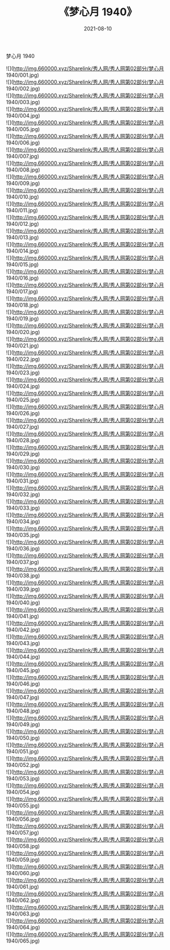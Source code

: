 ﻿---
layout: post
title:  《梦心月 1940》
date:   2021-08-10
img: http://img.660000.xyz/Sharelink/秀人网/秀人网第02部分/梦心月 1940/000.jpg
categories: [美女, 清纯, 唯美]
---

梦心月 1940

  ![](http://img.660000.xyz/Sharelink/秀人网/秀人网第02部分/梦心月 1940/001.jpg) <br> ![](http://img.660000.xyz/Sharelink/秀人网/秀人网第02部分/梦心月 1940/002.jpg) <br> ![](http://img.660000.xyz/Sharelink/秀人网/秀人网第02部分/梦心月 1940/003.jpg) <br> ![](http://img.660000.xyz/Sharelink/秀人网/秀人网第02部分/梦心月 1940/004.jpg) <br> ![](http://img.660000.xyz/Sharelink/秀人网/秀人网第02部分/梦心月 1940/005.jpg) <br> ![](http://img.660000.xyz/Sharelink/秀人网/秀人网第02部分/梦心月 1940/006.jpg) <br> ![](http://img.660000.xyz/Sharelink/秀人网/秀人网第02部分/梦心月 1940/007.jpg) <br> ![](http://img.660000.xyz/Sharelink/秀人网/秀人网第02部分/梦心月 1940/008.jpg) <br> ![](http://img.660000.xyz/Sharelink/秀人网/秀人网第02部分/梦心月 1940/009.jpg) <br> ![](http://img.660000.xyz/Sharelink/秀人网/秀人网第02部分/梦心月 1940/010.jpg) <br> ![](http://img.660000.xyz/Sharelink/秀人网/秀人网第02部分/梦心月 1940/011.jpg) <br> ![](http://img.660000.xyz/Sharelink/秀人网/秀人网第02部分/梦心月 1940/012.jpg) <br> ![](http://img.660000.xyz/Sharelink/秀人网/秀人网第02部分/梦心月 1940/013.jpg) <br> ![](http://img.660000.xyz/Sharelink/秀人网/秀人网第02部分/梦心月 1940/014.jpg) <br> ![](http://img.660000.xyz/Sharelink/秀人网/秀人网第02部分/梦心月 1940/015.jpg) <br> ![](http://img.660000.xyz/Sharelink/秀人网/秀人网第02部分/梦心月 1940/016.jpg) <br> ![](http://img.660000.xyz/Sharelink/秀人网/秀人网第02部分/梦心月 1940/017.jpg) <br> ![](http://img.660000.xyz/Sharelink/秀人网/秀人网第02部分/梦心月 1940/018.jpg) <br> ![](http://img.660000.xyz/Sharelink/秀人网/秀人网第02部分/梦心月 1940/019.jpg) <br> ![](http://img.660000.xyz/Sharelink/秀人网/秀人网第02部分/梦心月 1940/020.jpg) <br> ![](http://img.660000.xyz/Sharelink/秀人网/秀人网第02部分/梦心月 1940/021.jpg) <br> ![](http://img.660000.xyz/Sharelink/秀人网/秀人网第02部分/梦心月 1940/022.jpg) <br> ![](http://img.660000.xyz/Sharelink/秀人网/秀人网第02部分/梦心月 1940/023.jpg) <br> ![](http://img.660000.xyz/Sharelink/秀人网/秀人网第02部分/梦心月 1940/024.jpg) <br> ![](http://img.660000.xyz/Sharelink/秀人网/秀人网第02部分/梦心月 1940/025.jpg) <br> ![](http://img.660000.xyz/Sharelink/秀人网/秀人网第02部分/梦心月 1940/026.jpg) <br> ![](http://img.660000.xyz/Sharelink/秀人网/秀人网第02部分/梦心月 1940/027.jpg) <br> ![](http://img.660000.xyz/Sharelink/秀人网/秀人网第02部分/梦心月 1940/028.jpg) <br> ![](http://img.660000.xyz/Sharelink/秀人网/秀人网第02部分/梦心月 1940/029.jpg) <br> ![](http://img.660000.xyz/Sharelink/秀人网/秀人网第02部分/梦心月 1940/030.jpg) <br> ![](http://img.660000.xyz/Sharelink/秀人网/秀人网第02部分/梦心月 1940/031.jpg) <br> ![](http://img.660000.xyz/Sharelink/秀人网/秀人网第02部分/梦心月 1940/032.jpg) <br> ![](http://img.660000.xyz/Sharelink/秀人网/秀人网第02部分/梦心月 1940/033.jpg) <br> ![](http://img.660000.xyz/Sharelink/秀人网/秀人网第02部分/梦心月 1940/034.jpg) <br> ![](http://img.660000.xyz/Sharelink/秀人网/秀人网第02部分/梦心月 1940/035.jpg) <br> ![](http://img.660000.xyz/Sharelink/秀人网/秀人网第02部分/梦心月 1940/036.jpg) <br> ![](http://img.660000.xyz/Sharelink/秀人网/秀人网第02部分/梦心月 1940/037.jpg) <br> ![](http://img.660000.xyz/Sharelink/秀人网/秀人网第02部分/梦心月 1940/038.jpg) <br> ![](http://img.660000.xyz/Sharelink/秀人网/秀人网第02部分/梦心月 1940/039.jpg) <br> ![](http://img.660000.xyz/Sharelink/秀人网/秀人网第02部分/梦心月 1940/040.jpg) <br> ![](http://img.660000.xyz/Sharelink/秀人网/秀人网第02部分/梦心月 1940/041.jpg) <br> ![](http://img.660000.xyz/Sharelink/秀人网/秀人网第02部分/梦心月 1940/042.jpg) <br> ![](http://img.660000.xyz/Sharelink/秀人网/秀人网第02部分/梦心月 1940/043.jpg) <br> ![](http://img.660000.xyz/Sharelink/秀人网/秀人网第02部分/梦心月 1940/044.jpg) <br> ![](http://img.660000.xyz/Sharelink/秀人网/秀人网第02部分/梦心月 1940/045.jpg) <br> ![](http://img.660000.xyz/Sharelink/秀人网/秀人网第02部分/梦心月 1940/046.jpg) <br> ![](http://img.660000.xyz/Sharelink/秀人网/秀人网第02部分/梦心月 1940/047.jpg) <br> ![](http://img.660000.xyz/Sharelink/秀人网/秀人网第02部分/梦心月 1940/048.jpg) <br> ![](http://img.660000.xyz/Sharelink/秀人网/秀人网第02部分/梦心月 1940/049.jpg) <br> ![](http://img.660000.xyz/Sharelink/秀人网/秀人网第02部分/梦心月 1940/050.jpg) <br> ![](http://img.660000.xyz/Sharelink/秀人网/秀人网第02部分/梦心月 1940/051.jpg) <br> ![](http://img.660000.xyz/Sharelink/秀人网/秀人网第02部分/梦心月 1940/052.jpg) <br> ![](http://img.660000.xyz/Sharelink/秀人网/秀人网第02部分/梦心月 1940/053.jpg) <br> ![](http://img.660000.xyz/Sharelink/秀人网/秀人网第02部分/梦心月 1940/054.jpg) <br> ![](http://img.660000.xyz/Sharelink/秀人网/秀人网第02部分/梦心月 1940/055.jpg) <br> ![](http://img.660000.xyz/Sharelink/秀人网/秀人网第02部分/梦心月 1940/056.jpg) <br> ![](http://img.660000.xyz/Sharelink/秀人网/秀人网第02部分/梦心月 1940/057.jpg) <br> ![](http://img.660000.xyz/Sharelink/秀人网/秀人网第02部分/梦心月 1940/058.jpg) <br> ![](http://img.660000.xyz/Sharelink/秀人网/秀人网第02部分/梦心月 1940/059.jpg) <br> ![](http://img.660000.xyz/Sharelink/秀人网/秀人网第02部分/梦心月 1940/060.jpg) <br> ![](http://img.660000.xyz/Sharelink/秀人网/秀人网第02部分/梦心月 1940/061.jpg) <br> ![](http://img.660000.xyz/Sharelink/秀人网/秀人网第02部分/梦心月 1940/062.jpg) <br> ![](http://img.660000.xyz/Sharelink/秀人网/秀人网第02部分/梦心月 1940/063.jpg) <br> ![](http://img.660000.xyz/Sharelink/秀人网/秀人网第02部分/梦心月 1940/064.jpg) <br> ![](http://img.660000.xyz/Sharelink/秀人网/秀人网第02部分/梦心月 1940/065.jpg) <br>